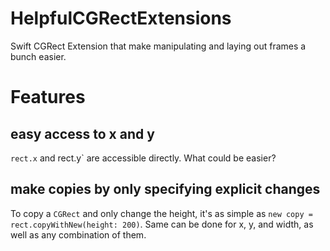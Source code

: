 # HelpfulCGRectExtensions
Swift CGRect Extension that make manipulating and laying out frames a bunch easier.

# Features
## easy access to x and y
`rect.x` and rect.y` are accessible directly. What could be easier?

## make copies by only specifying explicit changes
To copy a `CGRect` and only change the height, it's as simple as `new copy = rect.copyWithNew(height: 200)`. Same can be done for x, y, and width, as well as any combination of them.
